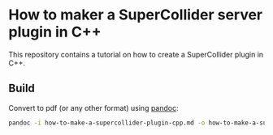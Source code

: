 # How to maker a SuperCollider server plugin in C++
This repository contains a tutorial on how to create a SuperCollider plugin in C++.

## Build
Convert to pdf (or any other format) using [pandoc](https://pandoc.org/):

```bash 
pandoc -i how-to-make-a-supercollider-plugin-cpp.md -o how-to-make-a-supercollider-plugin-cpp.pdf
```
